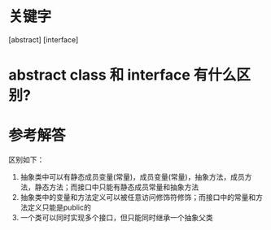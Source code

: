 # 关键字

[abstract] [interface]

# abstract class 和 interface 有什么区别?

# 参考解答


区别如下：
1. 抽象类中可以有静态成员变量(常量)，成员变量(常量)，抽象方法，成员方法，静态方法；而接口中只能有静态成员常量和抽象方法
2. 抽象类中的变量和方法定义可以被任意访问修饰符修饰；而接口中的常量和方法定义只能是public的
3. 一个类可以同时实现多个接口，但只能同时继承一个抽象父类
